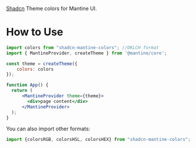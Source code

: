 [Shadcn](https://github.com/shadcn-ui) Theme colors for Mantine UI.

# How to Use
```jsx
import colors from "shadcn-mantine-colors"; //OKLCH format
import { MantineProvider, createTheme } from '@mantine/core';

const theme = createTheme({
    colors: colors
});

function App() {
  return (
      <MantineProvider theme={theme}>
        <div>page content</div>
      </MantineProvider>
  );
}
```

You can also import other formats:

```jsx
import {colorsRGB, colorsHSL, colorsHEX} from "shadcn-mantine-colors";
```
